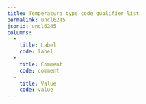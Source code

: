 ```yaml
---
title: Temperature type code qualifier list
permalink: uncl6245
jsonid: uncl6245
columns:
  - 
    title: Label
    code: label
  - 
    title: Comment
    code: comment
  - 
    title: Value
    code: value
---
```

